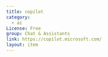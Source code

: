 ```yaml
---
title: copilot
category:
  - ai
License: Free
group: Chat & Assistants
link: https://copilot.microsoft.com/
layout: item
---
```

